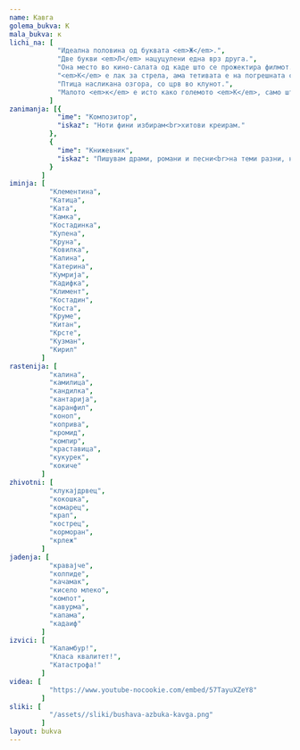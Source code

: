 ```yaml
---
name: Кавга
golema_bukva: К
mala_bukva: к
lichi_na: [
            "Идеална половина од буквата <em>Ж</em>.",
            "Две букви <em>Л</em> нацуцулени една врз друга.",
            "Она место во кино-салата од каде што се прожектира филмот.",
            "<em>К</em> е лак за стрела, ама тетивата е на погрешната страна.",
            "Птица насликана озгора, со црв во клунот.",
            "Малото <em>к</em> е исто како големото <em>К</em>, само што е помало."
          ]
zanimanja: [{
            "ime": "Композитор",
            "iskaz": "Ноти фини избирам<br>хитови креирам."
          },
          {
            "ime": "Книжевник",
            "iskaz": "Пишувам драми, романи и песни<br>на теми разни, незгодни и лесни."
          }
        ]
iminja: [
          "Клементина",
          "Катица",
          "Ката",
          "Камка",
          "Костадинка",
          "Купена",
          "Круна",
          "Ковилка",
          "Калина",
          "Катерина",
          "Кумрија",
          "Кадифка",
          "Климент",
          "Костадин",
          "Коста",
          "Круме",
          "Китан",
          "Крсте",
          "Кузман",
          "Кирил"
        ]
rastenija: [
          "калина",
          "камилица",
          "кандилка",
          "кантарија",
          "каранфил",
          "коноп",
          "коприва",
          "кромид",
          "компир",
          "краставица",
          "кукурек",
          "кокиче"
        ]
zhivotni: [
          "клукајдрвец",
          "кокошка",
          "комарец",
          "крап",
          "кострец",
          "корморан",
          "крлеж"
        ]
jadenja: [
          "кравајче",
          "колпиде",
          "качамак",
          "кисело млеко",
          "компот",
          "кавурма",
          "капама",
          "кадаиф"
        ]
izvici: [
          "Каламбур!",
          "Класа квалитет!",
          "Катастрофа!"
        ]
videa: [
          "https://www.youtube-nocookie.com/embed/57TayuXZeY8"
        ]
sliki: [
          "/assets//sliki/bushava-azbuka-kavga.png"
        ]
layout: bukva
---
```

